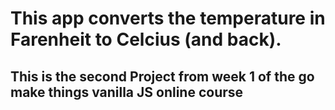 # This app converts the temperature in Farenheit to Celcius (and back).

## This is the second Project from week 1 of the go make things vanilla JS online course
